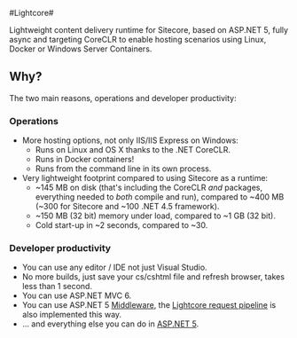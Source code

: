 #Lightcore#

Lightweight content delivery runtime for Sitecore, based on ASP.NET 5, fully async 
and targeting CoreCLR to enable hosting scenarios using Linux, Docker or Windows Server Containers.

## Why? ##

The two main reasons, operations and developer productivity:

### Operations ###

- More hosting options, not only IIS/IIS Express on Windows:
	- Runs on Linux and OS X thanks to the .NET CoreCLR.
 	- Runs in Docker containers!
	- Runs from the command line in its own process.
- Very lightweight footprint compared to using Sitecore as a runtime:
	- ~145 MB on disk (that's including the CoreCLR *and* packages, everything needed to *both* compile and run), compared to ~400 MB (~300 for Sitecore and ~100 .NET 4.5 framework).
	- ~150 MB (32 bit) memory under load, compared to ~1 GB (32 bit).
	- Cold start-up in ~2 seconds, compared to ~30.
	
### Developer productivity ###

- You can use any editor / IDE not just Visual Studio.
- No more builds, just save your cs/cshtml file and refresh browser, takes less than 1 second.
- You can use ASP.NET MVC 6.
- You can use ASP.NET 5 [Middleware](https://docs.asp.net/en/latest/fundamentals/middleware.html "Middleware"), the [Lightcore request pipeline](https://github.com/pbering/Lightcore/blob/master/src/Lightcore/Kernel/Pipelines/Request/RequestPipeline.cs) is also implemented this way.
- ... and everything else you can do in [ASP.NET 5](https://docs.asp.net "ASP.NET 5").
 